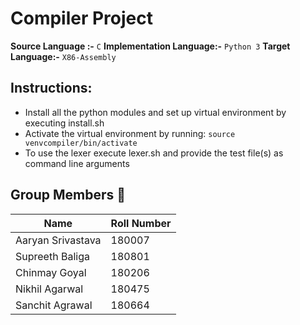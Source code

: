 # Compiler Project

**Source Language :-** `C`
**Implementation Language:-** `Python 3`
**Target Language:-** `X86-Assembly`

## Instructions:
* Install all the python modules and set up virtual environment by executing install.sh
* Activate the virtual environment by running: `source venvcompiler/bin/activate`
* To use the lexer execute lexer.sh and provide the test file(s) as command line arguments

## Group Members :boy:

| Name | Roll Number |
| ----------- | ------- |
| Aaryan Srivastava | 180007 |
| Supreeth Baliga | 180801 |
| Chinmay Goyal | 180206 |
| Nikhil Agarwal | 180475 |
| Sanchit Agrawal | 180664 | 
